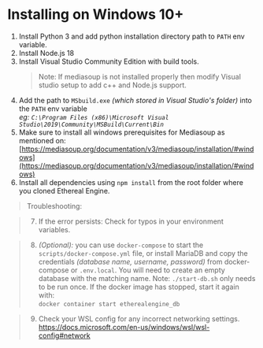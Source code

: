# Installing on Windows 10+
1. Install Python 3 and add python installation directory path to `PATH` env variable.
2. Install Node.js 18
3. Install Visual Studio Community Edition with build tools.
   > Note: If mediasoup is not installed properly then modify Visual studio setup to add c++ and Node.js support.
4. Add the path to `MSbuild.exe` _(which stored in Visual Studio's folder)_ into the `PATH` env variable  
  _eg: `C:\Program Files (x86)\Microsoft Visual Studio\2019\Community\MSBuild\Current\Bin`_
5. Make sure to install all windows prerequisites for Mediasoup as mentioned on: [https://mediasoup.org/documentation/v3/mediasoup/installation/#windows](https://mediasoup.org/documentation/v3/mediasoup/installation/#windows)
6. Install all dependencies using `npm install` from the root folder where you cloned Ethereal Engine.

> Troubleshooting:  

> 7. If the error persists: Check for typos in your environment variables.  

> 8. _(Optional):_ you can use `docker-compose` to start the `scripts/docker-compose.yml` file, or install MariaDB and copy the credentials _(database name, username, password)_ from docker-compose or `.env.local`. You will need to create an empty database with the matching name.
> Note: `./start-db.sh` only needs to be run once. If the docker image has stopped, start it again with:  
  `docker container start etherealengine_db`

> 9. Check your WSL config for any incorrect networking settings.  
>    https://docs.microsoft.com/en-us/windows/wsl/wsl-config#network
